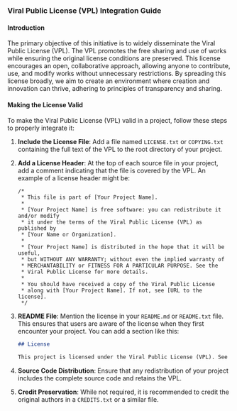 ### Viral Public License (VPL) Integration Guide

#### Introduction

The primary objective of this initiative is to widely disseminate the Viral Public License (VPL). The VPL promotes the free sharing and use of works while ensuring the original license conditions are preserved. This license encourages an open, collaborative approach, allowing anyone to contribute, use, and modify works without unnecessary restrictions. By spreading this license broadly, we aim to create an environment where creation and innovation can thrive, adhering to principles of transparency and sharing.

#### Making the License Valid

To make the Viral Public License (VPL) valid in a project, follow these steps to properly integrate it:

1. **Include the License File**: Add a file named `LICENSE.txt` or `COPYING.txt` containing the full text of the VPL to the root directory of your project.

2. **Add a License Header**: At the top of each source file in your project, add a comment indicating that the file is covered by the VPL. An example of a license header might be:

    ```text
    /*
     * This file is part of [Your Project Name].
     *
     * [Your Project Name] is free software: you can redistribute it and/or modify
     * it under the terms of the Viral Public License (VPL) as published by
     * [Your Name or Organization].
     *
     * [Your Project Name] is distributed in the hope that it will be useful,
     * but WITHOUT ANY WARRANTY; without even the implied warranty of
     * MERCHANTABILITY or FITNESS FOR A PARTICULAR PURPOSE. See the
     * Viral Public License for more details.
     *
     * You should have received a copy of the Viral Public License
     * along with [Your Project Name]. If not, see [URL to the license].
     */
    ```

3. **README File**: Mention the license in your `README.md` or `README.txt` file. This ensures that users are aware of the license when they first encounter your project. You can add a section like this:

    ```markdown
    ## License

    This project is licensed under the Viral Public License (VPL). See the [LICENSE](LICENSE.txt) file for details.
    ```

4. **Source Code Distribution**: Ensure that any redistribution of your project includes the complete source code and retains the VPL.

5. **Credit Preservation**: While not required, it is recommended to credit the original authors in a `CREDITS.txt` or a similar file.
